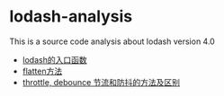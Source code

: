 # lodash-analysis
This is a source code analysis about lodash version 4.0

- [lodash的入口函数](https://github.com/sevenCon/lodash-analysis/issues/1)
- [flatten方法](https://github.com/sevenCon/lodash-analysis/issues/2)
- [throttle, debounce 节流和防抖的方法及区别](https://github.com/sevenCon/lodash-analysis/issues/3)
